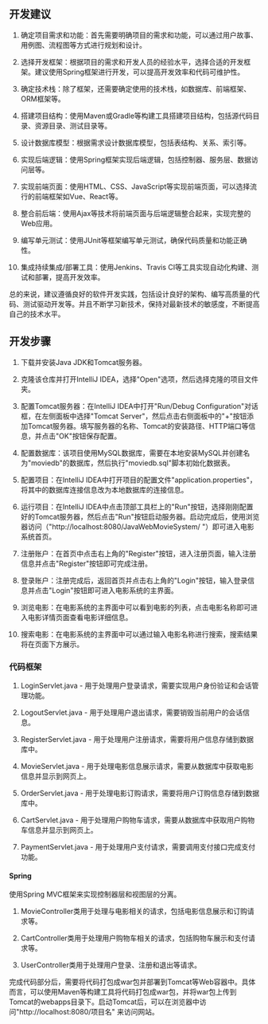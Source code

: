 ## 开发建议
1. 确定项目需求和功能：首先需要明确项目的需求和功能，可以通过用户故事、用例图、流程图等方式进行规划和设计。

2. 选择开发框架：根据项目的需求和开发人员的经验水平，选择合适的开发框架。建议使用Spring框架进行开发，可以提高开发效率和代码可维护性。

3. 确定技术栈：除了框架，还需要确定使用的技术栈，如数据库、前端框架、ORM框架等。

4. 搭建项目结构：使用Maven或Gradle等构建工具搭建项目结构，包括源代码目录、资源目录、测试目录等。

5. 设计数据库模型：根据需求设计数据库模型，包括表结构、关系、索引等。

6. 实现后端逻辑：使用Spring框架实现后端逻辑，包括控制器、服务层、数据访问层等。

7. 实现前端页面：使用HTML、CSS、JavaScript等实现前端页面，可以选择流行的前端框架如Vue、React等。

8. 整合前后端：使用Ajax等技术将前端页面与后端逻辑整合起来，实现完整的Web应用。

9. 编写单元测试：使用JUnit等框架编写单元测试，确保代码质量和功能正确性。

10. 集成持续集成/部署工具：使用Jenkins、Travis CI等工具实现自动化构建、测试和部署，提高开发效率。

总的来说，建议遵循良好的软件开发实践，包括设计良好的架构、编写高质量的代码、测试驱动开发等。并且不断学习新技术，保持对最新技术的敏感度，不断提高自己的技术水平。

## 开发步骤
1. 下载并安装Java JDK和Tomcat服务器。

2. 克隆该仓库并打开IntelliJ IDEA，选择"Open"选项，然后选择克隆的项目文件夹。

3. 配置Tomcat服务器：在IntelliJ IDEA中打开"Run/Debug Configuration"对话框，在左侧面板中选择"Tomcat Server"，然后点击右侧面板中的"+"按钮添加Tomcat服务器。填写服务器的名称、Tomcat的安装路径、HTTP端口等信息，并点击"OK"按钮保存配置。

4. 配置数据库：该项目使用MySQL数据库，需要在本地安装MySQL并创建名为"moviedb"的数据库，然后执行"moviedb.sql"脚本初始化数据表。

5. 配置项目：在IntelliJ IDEA中打开项目的配置文件"application.properties"，将其中的数据库连接信息改为本地数据库的连接信息。

6. 运行项目：在IntelliJ IDEA中点击顶部工具栏上的"Run"按钮，选择刚刚配置好的Tomcat服务器，然后点击"Run"按钮启动服务器。启动完成后，使用浏览器访问（"http://localhost:8080/JavaWebMovieSystem/ "）即可进入电影系统首页。

7. 注册账户：在首页中点击右上角的"Register"按钮，进入注册页面，输入注册信息并点击"Register"按钮即可完成注册。

8. 登录账户：注册完成后，返回首页并点击右上角的"Login"按钮，输入登录信息并点击"Login"按钮即可进入电影系统的主界面。

9. 浏览电影：在电影系统的主界面中可以看到电影的列表，点击电影名称即可进入电影详情页面查看电影详细信息。

10. 搜索电影：在电影系统的主界面中可以通过输入电影名称进行搜索，搜索结果将在页面下方展示。

### 代码框架
1. LoginServlet.java - 用于处理用户登录请求，需要实现用户身份验证和会话管理功能。

2. LogoutServlet.java - 用于处理用户退出请求，需要销毁当前用户的会话信息。

3. RegisterServlet.java - 用于处理用户注册请求，需要将用户信息存储到数据库中。

4. MovieServlet.java - 用于处理电影信息展示请求，需要从数据库中获取电影信息并显示到网页上。

5. OrderServlet.java - 用于处理电影订购请求，需要将用户订购信息存储到数据库中。

6. CartServlet.java - 用于处理用户购物车请求，需要从数据库中获取用户购物车信息并显示到网页上。

7. PaymentServlet.java - 用于处理用户支付请求，需要调用支付接口完成支付功能。

#### Spring
使用Spring MVC框架来实现控制器层和视图层的分离。

1. MovieController类用于处理与电影相关的请求，包括电影信息展示和订购请求等。

2. CartController类用于处理用户购物车相关的请求，包括购物车展示和支付请求等。

3. UserController类用于处理用户登录、注册和退出等请求。

完成代码部分后，需要将代码打包成war包并部署到Tomcat等Web容器中。具体而言，可以使用Maven等构建工具将代码打包成war包，并将war包上传到Tomcat的webapps目录下。启动Tomcat后，可以在浏览器中访问"http://localhost:8080/项目名" 来访问网站。


